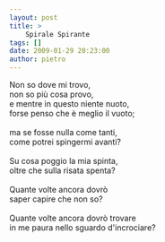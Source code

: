 ```yaml
---
layout: post
title: >
    Spirale Spirante
tags: []
date: 2009-01-29 20:23:00
author: pietro
---
```

Non so dove mi trovo,<br/>non so più cosa provo,<br/>e mentre in questo niente nuoto,<br/>forse penso che è meglio il vuoto;<br/><br/>ma se fosse nulla come tanti,<br/>come potrei spingermi avanti?<br/><br/>Su cosa poggio la mia spinta,<br/>oltre che sulla risata spenta?<br/><br/>Quante volte ancora dovrò<br/>saper capire che non so?<br/><br/>Quante volte ancora dovrò trovare<br/>in me paura nello sguardo d'incrociare?
